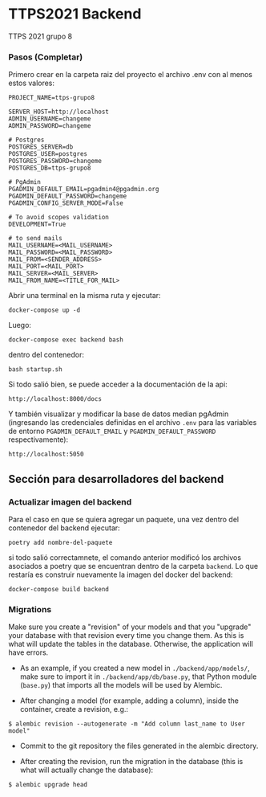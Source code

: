 # TTPS2021 Backend
TTPS 2021 grupo 8
### Pasos (Completar)

Primero crear en la carpeta raiz del proyecto el archivo .env con al menos estos valores:

```
PROJECT_NAME=ttps-grupo8

SERVER_HOST=http://localhost
ADMIN_USERNAME=changeme
ADMIN_PASSWORD=changeme

# Postgres
POSTGRES_SERVER=db
POSTGRES_USER=postgres
POSTGRES_PASSWORD=changeme
POSTGRES_DB=ttps-grupo8

# PgAdmin
PGADMIN_DEFAULT_EMAIL=pgadmin4@pgadmin.org
PGADMIN_DEFAULT_PASSWORD=changeme
PGADMIN_CONFIG_SERVER_MODE=False

# To avoid scopes validation
DEVELOPMENT=True

# to send mails
MAIL_USERNAME=<MAIL_USERNAME>
MAIL_PASSWORD=<MAIL_PASSWORD>
MAIL_FROM=<SENDER_ADDRESS>
MAIL_PORT=<MAIL_PORT>
MAIL_SERVER=<MAIL_SERVER>
MAIL_FROM_NAME=<TITLE_FOR_MAIL>
```


Abrir una terminal en la misma ruta y ejecutar:

```
docker-compose up -d
```

Luego:

```
docker-compose exec backend bash
```

dentro del contenedor:

```
bash startup.sh
```

Si todo salió bien, se puede acceder a la documentación de la api:

```
http://localhost:8000/docs
```

Y también visualizar y modificar la base de datos median pgAdmin (ingresando las credenciales definidas en el archivo `.env` para las variables de entorno `PGADMIN_DEFAULT_EMAIL` y `PGADMIN_DEFAULT_PASSWORD` respectivamente):

```
http://localhost:5050
```

## Sección para desarrolladores del backend

### Actualizar imagen del backend

Para el caso en que se quiera agregar un paquete, una vez dentro del contenedor del backend ejecutar:
```
poetry add nombre-del-paquete
```
si todo salió correctamnete, el comando anterior modificó los archivos asociados a poetry que se encuentran
dentro de la carpeta `backend`. Lo que restaría es construir nuevamente la imagen del docker del backend:
```
docker-compose build backend
```
### Migrations

Make sure you create a "revision" of your models and that you "upgrade" your database with that revision every time you change them. As this is what will update the tables in the database. Otherwise, the application will have errors.

* As an example, if you created a new model in `./backend/app/models/`, make sure to import it in `./backend/app/db/base.py`, that Python module (`base.py`) that imports all the models will be used by Alembic.

* After changing a model (for example, adding a column), inside the container, create a revision, e.g.:

```console
$ alembic revision --autogenerate -m "Add column last_name to User model"
```

* Commit to the git repository the files generated in the alembic directory.

* After creating the revision, run the migration in the database (this is what will actually change the database):

```console
$ alembic upgrade head
```
